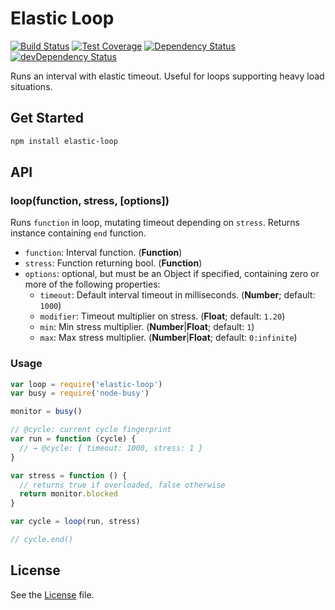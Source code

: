 # Elastic Loop
[![Build Status](https://travis-ci.org/grindcode/elastic-loop.svg?branch=master)](https://travis-ci.org/grindcode/elastic-loop) [![Test Coverage](https://codeclimate.com/github/grindcode/elastic-loop/badges/coverage.svg)](https://codeclimate.com/github/grindcode/elastic-loop/coverage) [![Dependency Status](https://david-dm.org/grindcode/elastic-loop.svg)](https://david-dm.org/grindcode/elastic-loop) [![devDependency Status](https://david-dm.org/grindcode/elastic-loop/dev-status.svg)](https://david-dm.org/grindcode/elastic-loop#info=devDependencies)

Runs an interval with elastic timeout. Useful for loops supporting heavy load situations.

## Get Started
```bash
npm install elastic-loop
```

## API
### loop(function, stress, [options])
Runs `function` in loop, mutating timeout depending on `stress`. Returns instance containing `end` function.
* `function`: Interval function. (**Function**)
* `stress`: Function returning bool. (**Function**)
* `options`: optional, but must be an Object if specified, containing zero or more of the following properties:
  *  `timeout`: Default interval timeout in milliseconds. (**Number**; default: `1000`)
  *  `modifier`: Timeout multiplier on stress. (**Float**; default: `1.20`)
  *  `min`: Min stress multiplier. (**Number**|**Float**; default: `1`)
  *  `max`: Max stress multiplier. (**Number**|**Float**; default: `0:infinite`)

### Usage
```javascript
var loop = require('elastic-loop')
var busy = require('node-busy')

monitor = busy()

// @cycle: current cycle fingerprint
var run = function (cycle) {
  // → @cycle: { timeout: 1000, stress: 1 }
}

var stress = function () {
  // returns true if overloaded, false otherwise
  return monitor.blocked
}

var cycle = loop(run, stress)

// cycle.end()

```

## License
See the [License](LICENSE) file.
